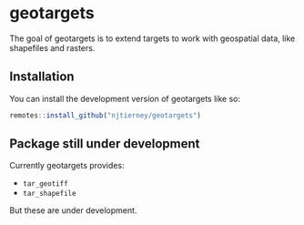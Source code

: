 
<!-- README.md is generated from README.Rmd. Please edit that file -->

# geotargets

<!-- badges: start -->
<!-- badges: end -->

The goal of geotargets is to extend targets to work with geospatial
data, like shapefiles and rasters.

## Installation

You can install the development version of geotargets like so:

``` r
remotes::install_github("njtierney/geotargets")
```

## Package still under development

Currently geotargets provides:

- `tar_geotiff`
- `tar_shapefile`

But these are under development.

